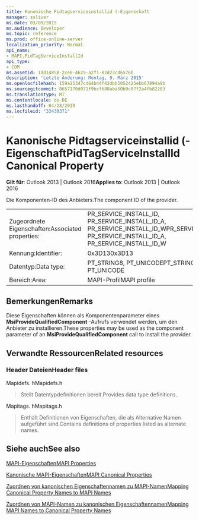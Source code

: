 ```yaml
---
title: Kanonische Pidtagserviceinstallid (-Eigenschaft
manager: soliver
ms.date: 03/09/2015
ms.audience: Developer
ms.topic: reference
ms.prod: office-online-server
localization_priority: Normal
api_name:
- MAPI.PidTagServiceInstallId
api_type:
- COM
ms.assetid: 1dd14858-2ce6-4629-a2f1-82d23cd6576b
description: 'Letzte Änderung: Montag, 9. März 2015'
ms.openlocfilehash: 159a25347cd64b44f42dbb5052425ebb67894a9b
ms.sourcegitcommit: 8657170d071f9bcf680aba50b9c07f2a4fb82283
ms.translationtype: MT
ms.contentlocale: de-DE
ms.lasthandoff: 04/28/2019
ms.locfileid: "33430371"
---
```

# <a name="pidtagserviceinstallid-canonical-property"></a><span data-ttu-id="887de-103">Kanonische Pidtagserviceinstallid (-Eigenschaft</span><span class="sxs-lookup"><span data-stu-id="887de-103">PidTagServiceInstallId Canonical Property</span></span>

  
  
<span data-ttu-id="887de-104">**Gilt für**: Outlook 2013 | Outlook 2016</span><span class="sxs-lookup"><span data-stu-id="887de-104">**Applies to**: Outlook 2013 | Outlook 2016</span></span> 
  
<span data-ttu-id="887de-105">Die Komponenten-ID des Anbieters.</span><span class="sxs-lookup"><span data-stu-id="887de-105">The component ID of the provider.</span></span>
  
|||
|:-----|:-----|
|<span data-ttu-id="887de-106">Zugeordnete Eigenschaften:</span><span class="sxs-lookup"><span data-stu-id="887de-106">Associated properties:</span></span>  <br/> |<span data-ttu-id="887de-107">PR_SERVICE_INSTALL_ID, PR_SERVICE_INSTALL_ID_A, PR_SERVICE_INSTALL_ID_W</span><span class="sxs-lookup"><span data-stu-id="887de-107">PR_SERVICE_INSTALL_ID, PR_SERVICE_INSTALL_ID_A, PR_SERVICE_INSTALL_ID_W</span></span>  <br/> |
|<span data-ttu-id="887de-108">Kennung:</span><span class="sxs-lookup"><span data-stu-id="887de-108">Identifier:</span></span>  <br/> |<span data-ttu-id="887de-109">0x3D13</span><span class="sxs-lookup"><span data-stu-id="887de-109">0x3D13</span></span>  <br/> |
|<span data-ttu-id="887de-110">Datentyp:</span><span class="sxs-lookup"><span data-stu-id="887de-110">Data type:</span></span>  <br/> |<span data-ttu-id="887de-111">PT_STRING8, PT_UNICODE</span><span class="sxs-lookup"><span data-stu-id="887de-111">PT_STRING8, PT_UNICODE</span></span>  <br/> |
|<span data-ttu-id="887de-112">Bereich:</span><span class="sxs-lookup"><span data-stu-id="887de-112">Area:</span></span>  <br/> |<span data-ttu-id="887de-113">MAPI-Profil</span><span class="sxs-lookup"><span data-stu-id="887de-113">MAPI profile</span></span>  <br/> |
   
## <a name="remarks"></a><span data-ttu-id="887de-114">Bemerkungen</span><span class="sxs-lookup"><span data-stu-id="887de-114">Remarks</span></span>

<span data-ttu-id="887de-115">Diese Eigenschaften können als Komponentenparameter eines **MsiProvideQualifiedComponent** -Aufrufs verwendet werden, um den Anbieter zu installieren.</span><span class="sxs-lookup"><span data-stu-id="887de-115">These properties may be used as the component parameter of an **MsiProvideQualifiedComponent** call to install the provider.</span></span> 
  
## <a name="related-resources"></a><span data-ttu-id="887de-116">Verwandte Ressourcen</span><span class="sxs-lookup"><span data-stu-id="887de-116">Related resources</span></span>

### <a name="header-files"></a><span data-ttu-id="887de-117">Header Dateien</span><span class="sxs-lookup"><span data-stu-id="887de-117">Header files</span></span>

<span data-ttu-id="887de-118">Mapidefs. h</span><span class="sxs-lookup"><span data-stu-id="887de-118">Mapidefs.h</span></span>
  
> <span data-ttu-id="887de-119">Stellt Datentypdefinitionen bereit.</span><span class="sxs-lookup"><span data-stu-id="887de-119">Provides data type definitions.</span></span>
    
<span data-ttu-id="887de-120">Mapitags. h</span><span class="sxs-lookup"><span data-stu-id="887de-120">Mapitags.h</span></span>
  
> <span data-ttu-id="887de-121">Enthält Definitionen von Eigenschaften, die als Alternative Namen aufgeführt sind.</span><span class="sxs-lookup"><span data-stu-id="887de-121">Contains definitions of properties listed as alternate names.</span></span>
    
## <a name="see-also"></a><span data-ttu-id="887de-122">Siehe auch</span><span class="sxs-lookup"><span data-stu-id="887de-122">See also</span></span>



[<span data-ttu-id="887de-123">MAPI-Eigenschaften</span><span class="sxs-lookup"><span data-stu-id="887de-123">MAPI Properties</span></span>](mapi-properties.md)
  
[<span data-ttu-id="887de-124">Kanonische MAPI-Eigenschaften</span><span class="sxs-lookup"><span data-stu-id="887de-124">MAPI Canonical Properties</span></span>](mapi-canonical-properties.md)
  
[<span data-ttu-id="887de-125">Zuordnen von kanonischen Eigenschaftennamen zu MAPI-Namen</span><span class="sxs-lookup"><span data-stu-id="887de-125">Mapping Canonical Property Names to MAPI Names</span></span>](mapping-canonical-property-names-to-mapi-names.md)
  
[<span data-ttu-id="887de-126">Zuordnen von MAPI-Namen zu kanonischen Eigenschaftennamen</span><span class="sxs-lookup"><span data-stu-id="887de-126">Mapping MAPI Names to Canonical Property Names</span></span>](mapping-mapi-names-to-canonical-property-names.md)


